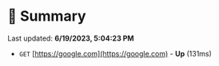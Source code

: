 # 📖 Summary
Last updated: **6/19/2023, 5:04:23 PM**

- `GET` [https://google.com](https://google.com) - **Up** (131ms)
